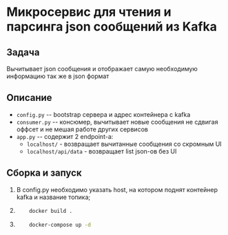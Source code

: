 # Микросервис для чтения и парсинга json сообщений из Kafka
## Задача
Вычитывает json сообщения и отображает самую необходимую информацию так же в json формат

## Описание 
- `config.py` -- bootstrap сервера и адрес контейнера с kafka
- `consumer.py` -- консюмер, вычитывает новые сообщения не сдвигая оффсет и не мешая работе других сервисов
- `app.py` -- содержит 2 endpoint-а:
  - `localhost/` - возвращает вычитанные сообщения со скромным UI
  - `localhost/api/data` - возвращает list json-ов без UI

## Сборка и запуск

1. В config.py необходимо указать host, на котором поднят контейнер kafka и название топика;
2. 
    ```bash
        docker build .
    ```
3. 
    ```bash
        docker-compose up -d 
    ```